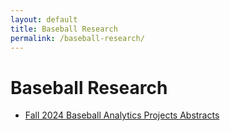 ```yaml
---
layout: default
title: Baseball Research
permalink: /baseball-research/
---
```


# Baseball Research

- [Fall 2024 Baseball Analytics Projects Abstracts](/baseball-research/Fall%202024%20Baseball%20Analytics%20Projects%20Abstracts.pdf)

